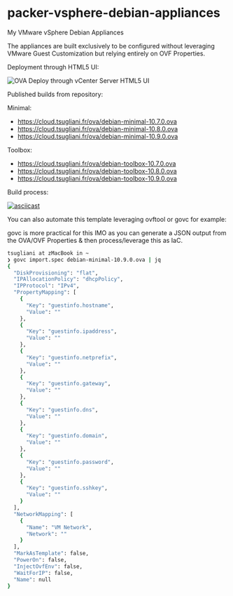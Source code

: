 # packer-vsphere-debian-appliances

My VMware vSphere Debian Appliances

The appliances are built exclusively to be configured without leveraging VMware Guest Customization but relying entirely on OVF Properties.

Deployment through HTML5 UI:

![OVA Deploy through vCenter Server HTML5 UI](https://cloud.tsugliani.fr/img/debian-vsphere-ovf-properties.png)

Published builds from repository:

Minimal:

- https://cloud.tsugliani.fr/ova/debian-minimal-10.7.0.ova
- https://cloud.tsugliani.fr/ova/debian-minimal-10.8.0.ova
- https://cloud.tsugliani.fr/ova/debian-minimal-10.9.0.ova

Toolbox:

- https://cloud.tsugliani.fr/ova/debian-toolbox-10.7.0.ova
- https://cloud.tsugliani.fr/ova/debian-toolbox-10.8.0.ova
- https://cloud.tsugliani.fr/ova/debian-toolbox-10.9.0.ova

Build process:

[![asciicast](https://asciinema.org/a/wj7n9czneZs80jg35x9DcoOt0.svg)](https://asciinema.org/a/wj7n9czneZs80jg35x9DcoOt0)

You can also automate this template leveraging ovftool or govc for example:

govc is more practical for this IMO as you can generate a JSON output from the OVA/OVF Properties & then process/leverage this as IaC.

```bash
tsugliani at zMacBook in ~
❯ govc import.spec debian-minimal-10.9.0.ova | jq
{
  "DiskProvisioning": "flat",
  "IPAllocationPolicy": "dhcpPolicy",
  "IPProtocol": "IPv4",
  "PropertyMapping": [
    {
      "Key": "guestinfo.hostname",
      "Value": ""
    },
    {
      "Key": "guestinfo.ipaddress",
      "Value": ""
    },
    {
      "Key": "guestinfo.netprefix",
      "Value": ""
    },
    {
      "Key": "guestinfo.gateway",
      "Value": ""
    },
    {
      "Key": "guestinfo.dns",
      "Value": ""
    },
    {
      "Key": "guestinfo.domain",
      "Value": ""
    },
    {
      "Key": "guestinfo.password",
      "Value": ""
    },
    {
      "Key": "guestinfo.sshkey",
      "Value": ""
    }
  ],
  "NetworkMapping": [
    {
      "Name": "VM Network",
      "Network": ""
    }
  ],
  "MarkAsTemplate": false,
  "PowerOn": false,
  "InjectOvfEnv": false,
  "WaitForIP": false,
  "Name": null
}
```
